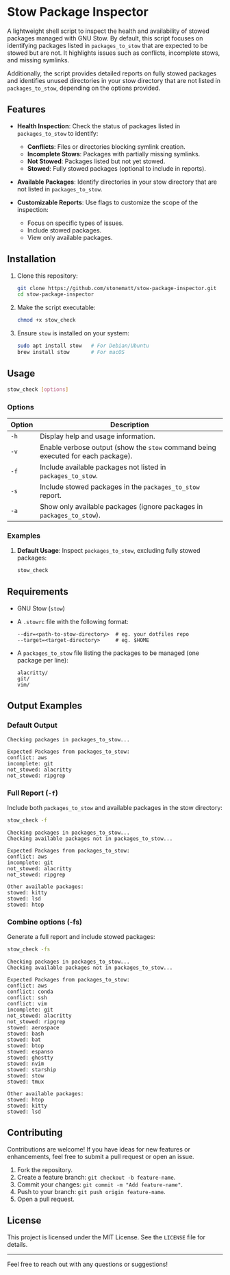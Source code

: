 # Stow Package Inspector

A lightweight shell script to inspect the health and availability of stowed
packages managed with GNU Stow. By default, this script focuses on identifying
packages listed in `packages_to_stow` that are expected to be stowed but are
not. It highlights issues such as conflicts, incomplete stows, and missing
symlinks.

Additionally, the script provides detailed reports on fully stowed packages
and identifies unused directories in your stow directory that are not listed
in `packages_to_stow`, depending on the options provided.

## Features

- **Health Inspection**: Check the status of packages listed in
  `packages_to_stow` to identify:

  - **Conflicts**: Files or directories blocking symlink creation.
  - **Incomplete Stows**: Packages with partially missing symlinks.
  - **Not Stowed**: Packages listed but not yet stowed.
  - **Stowed**: Fully stowed packages (optional to include in reports).

- **Available Packages**: Identify directories in your stow directory that
  are not listed in `packages_to_stow`.

- **Customizable Reports**: Use flags to customize the scope of the
  inspection:
  - Focus on specific types of issues.
  - Include stowed packages.
  - View only available packages.

## Installation

1. Clone this repository:

   ```bash
   git clone https://github.com/stonematt/stow-package-inspector.git
   cd stow-package-inspector
   ```

2. Make the script executable:

   ```bash
   chmod +x stow_check
   ```

3. Ensure `stow` is installed on your system:

   ```bash
   sudo apt install stow   # For Debian/Ubuntu
   brew install stow       # For macOS
   ```

## Usage

```bash
stow_check [options]
```

### Options

| Option | Description                                                                      |
| ------ | -------------------------------------------------------------------------------- |
| `-h`   | Display help and usage information.                                              |
| `-v`   | Enable verbose output (show the `stow` command being executed for each package). |
| `-f`   | Include available packages not listed in `packages_to_stow`.                     |
| `-s`   | Include stowed packages in the `packages_to_stow` report.                        |
| `-a`   | Show only available packages (ignore packages in `packages_to_stow`).            |

### Examples

1. **Default Usage**:
   Inspect `packages_to_stow`, excluding fully stowed packages:

   ```bash
   stow_check
   ```

## Requirements

- GNU Stow (`stow`)
- A `.stowrc` file with the following format:

  ```plaintext
  --dir=<path-to-stow-directory>  # eg. your dotfiles repo
  --target=<target-directory>     # eg. $HOME
  ```

- A `packages_to_stow` file listing the packages to be managed (one package
  per line):

  ```plaintext
  alacritty/
  git/
  vim/
  ```

## Output Examples

### Default Output

```plaintext
Checking packages in packages_to_stow...

Expected Packages from packages_to_stow:
conflict: aws
incomplete: git
not_stowed: alacritty
not_stowed: ripgrep
```

### Full Report (`-f`)

Include both `packages_to_stow` and available packages in the stow directory:

```bash
stow_check -f
```

```plaintext
Checking packages in packages_to_stow...
Checking available packages not in packages_to_stow...

Expected Packages from packages_to_stow:
conflict: aws
incomplete: git
not_stowed: alacritty
not_stowed: ripgrep

Other available packages:
stowed: kitty
stowed: lsd
stowed: htop
```

### Combine options (-fs)

Generate a full report and include stowed packages:

```bash
stow_check -fs
```

```plaintext
Checking packages in packages_to_stow...
Checking available packages not in packages_to_stow...

Expected Packages from packages_to_stow:
conflict: aws
conflict: conda
conflict: ssh
conflict: vim
incomplete: git
not_stowed: alacritty
not_stowed: ripgrep
stowed: aerospace
stowed: bash
stowed: bat
stowed: btop
stowed: espanso
stowed: ghostty
stowed: nvim
stowed: starship
stowed: stow
stowed: tmux

Other available packages:
stowed: htop
stowed: kitty
stowed: lsd
```

## Contributing

Contributions are welcome! If you have ideas for new features or enhancements,
feel free to submit a pull request or open an issue.

1. Fork the repository.
2. Create a feature branch: `git checkout -b feature-name`.
3. Commit your changes: `git commit -m "Add feature-name"`.
4. Push to your branch: `git push origin feature-name`.
5. Open a pull request.

## License

This project is licensed under the MIT License. See the `LICENSE` file for
details.

---

Feel free to reach out with any questions or suggestions!

```

```
